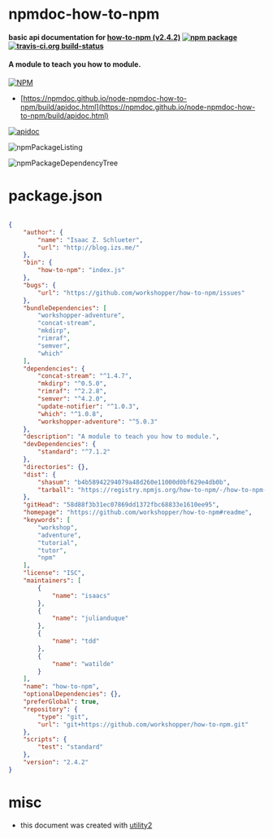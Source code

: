 # npmdoc-how-to-npm

#### basic api documentation for  [how-to-npm (v2.4.2)](https://github.com/workshopper/how-to-npm#readme)  [![npm package](https://img.shields.io/npm/v/npmdoc-how-to-npm.svg?style=flat-square)](https://www.npmjs.org/package/npmdoc-how-to-npm) [![travis-ci.org build-status](https://api.travis-ci.org/npmdoc/node-npmdoc-how-to-npm.svg)](https://travis-ci.org/npmdoc/node-npmdoc-how-to-npm)

#### A module to teach you how to module.

[![NPM](https://nodei.co/npm/how-to-npm.png?downloads=true&downloadRank=true&stars=true)](https://www.npmjs.com/package/how-to-npm)

- [https://npmdoc.github.io/node-npmdoc-how-to-npm/build/apidoc.html](https://npmdoc.github.io/node-npmdoc-how-to-npm/build/apidoc.html)

[![apidoc](https://npmdoc.github.io/node-npmdoc-how-to-npm/build/screenCapture.buildCi.browser.%252Ftmp%252Fbuild%252Fapidoc.html.png)](https://npmdoc.github.io/node-npmdoc-how-to-npm/build/apidoc.html)

![npmPackageListing](https://npmdoc.github.io/node-npmdoc-how-to-npm/build/screenCapture.npmPackageListing.svg)

![npmPackageDependencyTree](https://npmdoc.github.io/node-npmdoc-how-to-npm/build/screenCapture.npmPackageDependencyTree.svg)



# package.json

```json

{
    "author": {
        "name": "Isaac Z. Schlueter",
        "url": "http://blog.izs.me/"
    },
    "bin": {
        "how-to-npm": "index.js"
    },
    "bugs": {
        "url": "https://github.com/workshopper/how-to-npm/issues"
    },
    "bundleDependencies": [
        "workshopper-adventure",
        "concat-stream",
        "mkdirp",
        "rimraf",
        "semver",
        "which"
    ],
    "dependencies": {
        "concat-stream": "^1.4.7",
        "mkdirp": "^0.5.0",
        "rimraf": "^2.2.8",
        "semver": "^4.2.0",
        "update-notifier": "^1.0.3",
        "which": "^1.0.8",
        "workshopper-adventure": "^5.0.3"
    },
    "description": "A module to teach you how to module.",
    "devDependencies": {
        "standard": "^7.1.2"
    },
    "directories": {},
    "dist": {
        "shasum": "b4b58942294079a48d260e11000d0bf629e4db0b",
        "tarball": "https://registry.npmjs.org/how-to-npm/-/how-to-npm-2.4.2.tgz"
    },
    "gitHead": "58d88f3b31ec07869dd1372fbc68833e1610ee95",
    "homepage": "https://github.com/workshopper/how-to-npm#readme",
    "keywords": [
        "workshop",
        "adventure",
        "tutorial",
        "tutor",
        "npm"
    ],
    "license": "ISC",
    "maintainers": [
        {
            "name": "isaacs"
        },
        {
            "name": "julianduque"
        },
        {
            "name": "tdd"
        },
        {
            "name": "watilde"
        }
    ],
    "name": "how-to-npm",
    "optionalDependencies": {},
    "preferGlobal": true,
    "repository": {
        "type": "git",
        "url": "git+https://github.com/workshopper/how-to-npm.git"
    },
    "scripts": {
        "test": "standard"
    },
    "version": "2.4.2"
}
```



# misc
- this document was created with [utility2](https://github.com/kaizhu256/node-utility2)
